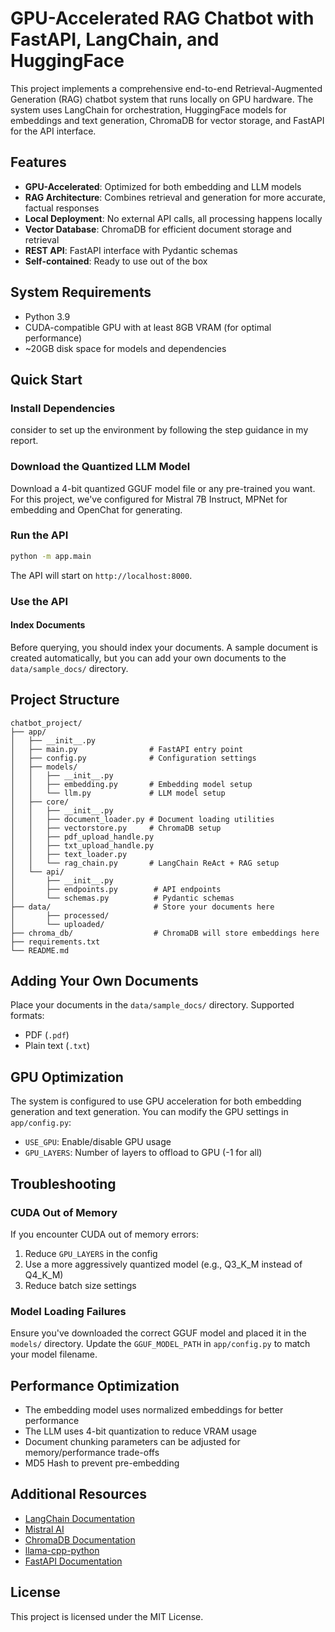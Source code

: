# GPU-Accelerated RAG Chatbot with FastAPI, LangChain, and HuggingFace

This project implements a comprehensive end-to-end Retrieval-Augmented Generation (RAG) chatbot system that runs locally on GPU hardware. The system uses LangChain for orchestration, HuggingFace models for embeddings and text generation, ChromaDB for vector storage, and FastAPI for the API interface.

## Features

- **GPU-Accelerated**: Optimized for both embedding and LLM models
- **RAG Architecture**: Combines retrieval and generation for more accurate, factual responses
- **Local Deployment**: No external API calls, all processing happens locally
- **Vector Database**: ChromaDB for efficient document storage and retrieval
- **REST API**: FastAPI interface with Pydantic schemas
- **Self-contained**: Ready to use out of the box

## System Requirements

- Python 3.9
- CUDA-compatible GPU with at least 8GB VRAM (for optimal performance)
- ~20GB disk space for models and dependencies

## Quick Start

### Install Dependencies

consider to set up the environment by following the step guidance in my report.

### Download the Quantized LLM Model

Download a 4-bit quantized GGUF model file or any pre-trained you want. For this project, we've configured for Mistral 7B Instruct, MPNet for embedding and OpenChat for generating.

### Run the API

```bash
python -m app.main
```

The API will start on `http://localhost:8000`.

### Use the API

#### Index Documents

Before querying, you should index your documents. A sample document is created automatically, but you can add your own documents to the `data/sample_docs/` directory.

## Project Structure

```
chatbot_project/
├── app/
│   ├── __init__.py
│   ├── main.py                # FastAPI entry point
│   ├── config.py              # Configuration settings
│   ├── models/
│   │   ├── __init__.py
│   │   ├── embedding.py       # Embedding model setup
│   │   └── llm.py             # LLM model setup
│   ├── core/
│   │   ├── __init__.py
│   │   ├── document_loader.py # Document loading utilities
│   │   ├── vectorstore.py     # ChromaDB setup
│   │   ├── pdf_upload_handle.py 
│   │   ├── txt_upload_handle.py    
│   │   ├── text_loader.py    
│   │   └── rag_chain.py       # LangChain ReAct + RAG setup
│   └── api/
│       ├── __init__.py
│       ├── endpoints.py        # API endpoints
│       └── schemas.py          # Pydantic schemas
├── data/                       # Store your documents here
│       ├── processed/       
│       └── uploaded/         
├── chroma_db/                  # ChromaDB will store embeddings here
├── requirements.txt
└── README.md
```

## Adding Your Own Documents

Place your documents in the `data/sample_docs/` directory. Supported formats:
- PDF (`.pdf`)
- Plain text (`.txt`)

## GPU Optimization

The system is configured to use GPU acceleration for both embedding generation and text generation. You can modify the GPU settings in `app/config.py`:

- `USE_GPU`: Enable/disable GPU usage
- `GPU_LAYERS`: Number of layers to offload to GPU (-1 for all)

## Troubleshooting

### CUDA Out of Memory

If you encounter CUDA out of memory errors:
1. Reduce `GPU_LAYERS` in the config
2. Use a more aggressively quantized model (e.g., Q3_K_M instead of Q4_K_M)
3. Reduce batch size settings

### Model Loading Failures

Ensure you've downloaded the correct GGUF model and placed it in the `models/` directory. Update the `GGUF_MODEL_PATH` in `app/config.py` to match your model filename.

## Performance Optimization

- The embedding model uses normalized embeddings for better performance
- The LLM uses 4-bit quantization to reduce VRAM usage
- Document chunking parameters can be adjusted for memory/performance trade-offs
- MD5 Hash to prevent pre-embedding

## Additional Resources

- [LangChain Documentation](https://python.langchain.com/docs/get_started/introduction.html)
- [Mistral AI](https://mistral.ai/)
- [ChromaDB Documentation](https://docs.trychroma.com/)
- [llama-cpp-python](https://github.com/abetlen/llama-cpp-python)
- [FastAPI Documentation](https://fastapi.tiangolo.com/)

## License

This project is licensed under the MIT License.